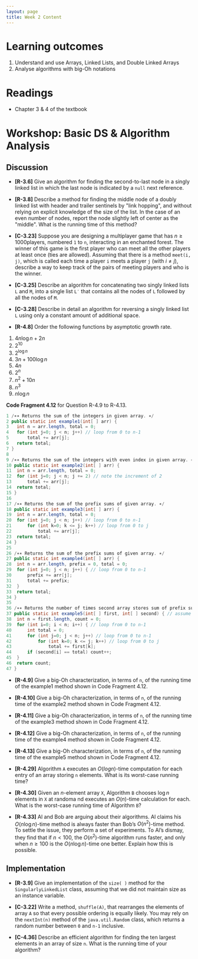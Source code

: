 ```yaml
---
layout: page
title: Week 2 Content
---
```


# Learning outcomes
1.   Understand and use Arrays, Linked Lists, and Double Linked Arrays
2.   Analyse algorithms with big-Oh notations



# Readings

*   Chapter 3 & 4 of the textbook



# Workshop: Basic DS & Algorithm Analysis



## Discussion

* **[R-3.6]** Give an algorithm for finding the second-to-last node in a singly linked list in which the last node is indicated by a `null` next reference.



* **[R-3.8]** Describe a method for finding the middle node of a doubly linked list with header and trailer sentinels by "link hopping", and without relying on explicit knowledge of the size of the list. In the case of an even number of nodes, report the node slightly left of center as the "middle". What is the running time of this method?



*   **[C-3.23]** Suppose you are designing a multiplayer game that has $n ≥ 1000$​​​​​ players, numbered `1` to `n`, interacting in an enchanted forest. The winner of this game is the first player who can meet all the other players at least once (ties are allowed). Assuming that there is a method `meet(i, j)`, which is called each time a player `i` meets a player `j` (with $i \neq j$), describe a way to keep track of the pairs of meeting players and who is the winner.



*   **[C-3.25]** Describe an algorithm for concatenating two singly linked lists `L` and `M`, into a single list `L′` that contains all the nodes of `L` followed by all the nodes of `M`.



*   **[C-3.28]** Describe in detail an algorithm for reversing a singly linked list `L` using only a constant amount of additional space.



* **[R-4.8]** Order the following functions by asymptotic growth rate.

1.   $4n\log n+2n$​​​
2.   $2^{10}$
3.   $2^{\log n}$​
4.   $3n+100\log n$​
5.   $4n$
6.   $2^n$
7.   $n^2 +10n$
8.   $n^3$
9.   $n\log n$​



**Code Fragment 4.12** for Question R-4.9 to R-4.13. 

```java
1 /∗∗ Returns the sum of the integers in given array. ∗/ 
2 public static int example1(int[ ] arr) { 
3 	int n = arr.length, total = 0;
4 	for (int j=0; j < n; j++) // loop from 0 to n-1
5 		total += arr[j];
6 	return total;
7 }
8
9 /∗∗ Returns the sum of the integers with even index in given array. ∗/
10 public static int example2(int[ ] arr) {
11 	int n = arr.length, total = 0;
12 	for (int j=0; j < n; j += 2) // note the increment of 2
13 		total += arr[j];
14 	return total;
15 }
16
17 /∗∗ Returns the sum of the prefix sums of given array. ∗/
18 public static int example3(int[ ] arr) {
19 	int n = arr.length, total = 0;
20 	for (int j=0; j < n; j++) // loop from 0 to n-1
21 		for (int k=0; k <= j; k++) // loop from 0 to j
22 			total += arr[j];
23 	return total;
24 }
25
26 /∗∗ Returns the sum of the prefix sums of given array. ∗/
27 public static int example4(int[ ] arr) {
28 	int n = arr.length, prefix = 0, total = 0;
29 	for (int j=0; j < n; j++) { // loop from 0 to n-1
30 		prefix += arr[j];
31 		total += prefix;
32 	}
33 	return total;
34 }
35
36 /∗∗ Returns the number of times second array stores sum of prefix sums from first. ∗/
37 public static int example5(int[ ] first, int[ ] second) { // assume equal-length arrays
38 	int n = first.length, count = 0;
39 	for (int i=0; i < n; i++) { // loop from 0 to n-1
40 		int total = 0;
41 		for (int j=0; j < n; j++) // loop from 0 to n-1
42 			for (int k=0; k <= j; k++) // loop from 0 to j
43 				total += first[k];
44 		if (second[i] == total) count++;
45 	}
46 	return count;
47 }
```



*   **[R-4.9]** Give a big-Oh characterization, in terms of `n`, of the running time of the example1 method shown in Code Fragment 4.12.



*   **[R-4.10]** Give a big-Oh characterization, in terms of `n`, of the running time of the example2 method shown in Code Fragment 4.12.



*   **[R-4.11]** Give a big-Oh characterization, in terms of `n`, of the running time of the example3 method shown in Code Fragment 4.12.



*   **[R-4.12]** Give a big-Oh characterization, in terms of `n`, of the running time of the example4 method shown in Code Fragment 4.12.



*   **[R-4.13]** Give a big-Oh characterization, in terms of `n`, of the running time of the example5 method shown in Code Fragment 4.12.



*   **[R-4.29]** Algorithm `A` executes an $O(logn)$-time computation for each entry of an array storing `n` elements. What is its worst-case running time?



*   **[R-4.30]** Given an $n$​-element array `X`, Algorithm `B` chooses $\log n$​ elements in `X` at randoma nd executes an $O(n)$​​-time calculation for each. What is the worst-case running time of Algorithm `B`?



*   **[R-4.33]** Al and Bob are arguing about their algorithms. Al claims his $O(n\log n)$​-time method is always faster than Bob’s $O(n^2)$​-time method. To settle the issue, they perform a set of experiments. To Al’s dismay, they find that if $n < 100$, the
    $O(n^2)$-time algorithm runs faster, and only when $n \geq 100$ is the $O(n\log n)$-time one better. Explain how this is possible.



## Implementation

* **[R-3.9]** Give an implementation of the `size( )` method for the `SingularlyLinkedList` class, assuming that we did not maintain size as an instance variable.



* **[C-3.22]** Write a method, `shuffle(A)`, that rearranges the elements of array `A` so that every possible ordering is equally likely. You may rely on the `nextInt(n)` method of the `java.util.Random` class, which returns a random number between `0` and `n-1` inclusive.



*   **[C-4.36]** Describe an efficient algorithm for finding the ten largest elements in an array of size `n`. What is the running time of your algorithm?



